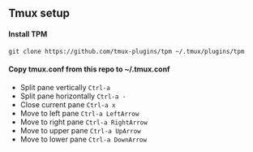 ## Tmux setup 
#### Install TPM 
```
git clone https://github.com/tmux-plugins/tpm ~/.tmux/plugins/tpm

```
#### Copy tmux.conf from this repo to ~/.tmux.conf

- Split pane vertically	`Ctrl-a	`
- Split pane horizontally	`Ctrl-a -`
- Close current pane	`Ctrl-a x`
- Move to left pane	`Ctrl-a LeftArrow`
- Move to right pane	`Ctrl-a RightArrow`
- Move to upper pane	`Ctrl-a UpArrow`
- Move to lower pane	`Ctrl-a DownArrow`

